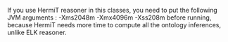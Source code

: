 If you use HermiT reasoner in this classes, you need to put the following JVM arguments : -Xms2048m -Xmx4096m -Xss208m before running, because HermiT needs more time to compute all the ontology inferences, unlike ELK reasoner.
